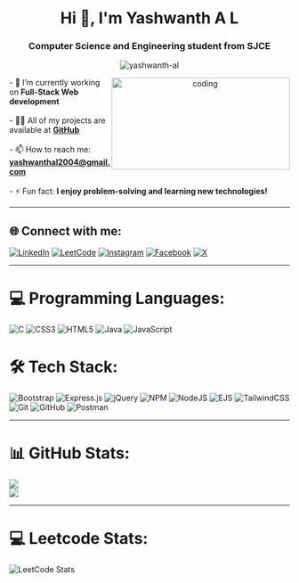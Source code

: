 <h1 align="center">Hi 👋, I'm Yashwanth A L</h1>
<h3 align="center">Computer Science and Engineering student from SJCE</h3>

<p align="center">
  <img src="https://komarev.com/ghpvc/?username=yashwanth-al&label=Profile%20views&color=0e75b6&style=flat" alt="yashwanth-al" />
</p>

<div align="center">
  <img align="right" alt="coding" width="320" height="165" src="https://user-images.githubusercontent.com/55389276/140866485-8fb1c876-9a8f-4d6a-98dc-08c4981eaf70.gif">
  <p align="left">
    - 🔭 I’m currently working on <strong>Full-Stack Web development</strong><br><br>
    - 👨‍💻 All of my projects are available at <a href="https://github.com/Yashwanth-AL" target="_blank"><strong>GitHub</strong></a><br><br>
    - 📫 How to reach me: <a href="mailto:yashwanthal2004@gmail.com"><strong>yashwanthal2004@gmail.com</strong></a><br><br>
    - ⚡ Fun fact: <strong>I enjoy problem-solving and learning new technologies!</strong>
  </p>
</div>

<hr>

## 🌐 Connect with me:
[![LinkedIn](https://img.shields.io/badge/LinkedIn-%230077B5.svg?logo=linkedin&logoColor=white)](https://linkedin.com/in/yashwanth-al) 
[![LeetCode](https://img.shields.io/badge/LeetCode-%23FFA116.svg?logo=leetcode&logoColor=white)](https://leetcode.com/yashwanth_a_l)
[![Instagram](https://img.shields.io/badge/Instagram-%23E4405F.svg?logo=Instagram&logoColor=white)](https://instagram.com/yashwanth_al) 
[![Facebook](https://img.shields.io/badge/Facebook-%231877F2.svg?logo=Facebook&logoColor=white)](https://facebook.com/Yashwanthal.2004) 
[![X](https://img.shields.io/badge/X-black.svg?logo=X&logoColor=white)](https://x.com/yashwanthal2004)

<hr>

# 💻 Programming Languages:
![C](https://img.shields.io/badge/c-%2300599C.svg?style=for-the-badge&logo=c&logoColor=white) 
![CSS3](https://img.shields.io/badge/css3-%231572B6.svg?style=for-the-badge&logo=css3&logoColor=white) 
![HTML5](https://img.shields.io/badge/html5-%23E34F26.svg?style=for-the-badge&logo=html5&logoColor=white) 
![Java](https://img.shields.io/badge/java-%23ED8B00.svg?style=for-the-badge&logo=openjdk&logoColor=white) 
![JavaScript](https://img.shields.io/badge/javascript-%23323330.svg?style=for-the-badge&logo=javascript&logoColor=%23F7DF1E)

# 🛠️ Tech Stack:
![Bootstrap](https://img.shields.io/badge/bootstrap-%238511FA.svg?style=for-the-badge&logo=bootstrap&logoColor=white) 
![Express.js](https://img.shields.io/badge/express.js-%23404d59.svg?style=for-the-badge&logo=express&logoColor=%2361DAFB) 
![jQuery](https://img.shields.io/badge/jquery-%230769AD.svg?style=for-the-badge&logo=jquery&logoColor=white) 
![NPM](https://img.shields.io/badge/NPM-%23CB3837.svg?style=for-the-badge&logo=npm&logoColor=white) 
![NodeJS](https://img.shields.io/badge/node.js-6DA55F?style=for-the-badge&logo=node.js&logoColor=white) 
![EJS](https://img.shields.io/badge/EJS-%23A2C2E5.svg?style=for-the-badge&logo=ejs&logoColor=white)
![TailwindCSS](https://img.shields.io/badge/tailwindcss-%2338B2AC.svg?style=for-the-badge&logo=tailwind-css&logoColor=white) 
![Git](https://img.shields.io/badge/git-%23F05033.svg?style=for-the-badge&logo=git&logoColor=white) 
![GitHub](https://img.shields.io/badge/github-%23121011.svg?style=for-the-badge&logo=github&logoColor=white)
![Postman](https://img.shields.io/badge/postman-%23FF6C37.svg?style=for-the-badge&logo=postman&logoColor=white)


<hr>

# 📊 GitHub Stats:
![](https://github-readme-streak-stats.herokuapp.com/?user=Yashwanth-AL&theme=dark&hide_border=false)<br/>
![](https://github-readme-stats.vercel.app/api/top-langs/?username=Yashwanth-AL&theme=dark&hide_border=false&include_all_commits=false&count_private=false&layout=compact)

<hr>

# 💻 Leetcode Stats:
![LeetCode Stats](https://leetcode.card.workers.dev/yashwanth_a_l?theme=auto&font=baloo&extension=null)


